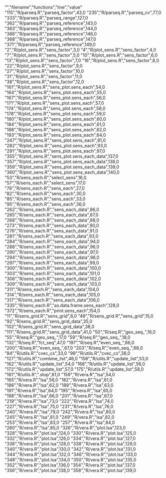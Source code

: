 "","filename","functions","line","value"
"115","R/parseq.R","parseq_factor",43,0
"235","R/parseq.R","parseq_cv",77,0
"333","R/parseq.R","parseq_range",127,0
"362","R/parseq.R","parseq_reference",143,0
"363","R/parseq.R","parseq_reference",144,0
"366","R/parseq.R","parseq_reference",146,0
"368","R/parseq.R","parseq_reference",147,0
"371","R/parseq.R","parseq_reference",149,0
"2","R/plot_sens.R","sens_factor",3,0
"4","R/plot_sens.R","sens_factor",4,0
"7","R/plot_sens.R","sens_factor",5,0
"10","R/plot_sens.R","sens_factor",6,0
"13","R/plot_sens.R","sens_factor",7,0
"16","R/plot_sens.R","sens_factor",8,0
"22","R/plot_sens.R","sens_factor",9,0
"27","R/plot_sens.R","sens_factor",10,0
"31","R/plot_sens.R","sens_factor",11,0
"38","R/plot_sens.R","sens_factor",12,0
"161","R/plot_sens.R","sens_plot.sens_each",54,0
"164","R/plot_sens.R","sens_plot.sens_each",55,0
"167","R/plot_sens.R","sens_plot.sens_each",56,0
"171","R/plot_sens.R","sens_plot.sens_each",57,0
"174","R/plot_sens.R","sens_plot.sens_each",58,0
"178","R/plot_sens.R","sens_plot.sens_each",59,0
"180","R/plot_sens.R","sens_plot.sens_each",60,0
"184","R/plot_sens.R","sens_plot.sens_each",61,0
"188","R/plot_sens.R","sens_plot.sens_each",62,0
"193","R/plot_sens.R","sens_plot.sens_each",64,0
"247","R/plot_sens.R","sens_plot.sens_each",81,0
"282","R/plot_sens.R","sens_plot.sens_each",93,0
"291","R/plot_sens.R","sens_plot.sens_each",97,0
"355","R/plot_sens.R","sens_plot.sens_each_data",137,0
"357","R/plot_sens.R","sens_plot.sens_each_data",138,0
"359","R/plot_sens.R","sens_plot.sens_each_data",139,0
"360","R/plot_sens.R","sens_plot.sens_each_data",140,0
"53","R/sens_each.R","select_sens",16,0
"57","R/sens_each.R","select_sens",17,0
"78","R/sens_each.R","sens_each",27,0
"82","R/sens_each.R","sens_each",30,0
"85","R/sens_each.R","sens_each",33,0
"95","R/sens_each.R","sens_each",36,0
"262","R/sens_each.R","sens_each_data",86,0
"265","R/sens_each.R","sens_each_data",87,0
"268","R/sens_each.R","sens_each_data",88,0
"273","R/sens_each.R","sens_each_data",90,0
"276","R/sens_each.R","sens_each_data",91,0
"281","R/sens_each.R","sens_each_data",93,0
"284","R/sens_each.R","sens_each_data",94,0
"288","R/sens_each.R","sens_each_data",96,0
"290","R/sens_each.R","sens_each_data",97,0
"294","R/sens_each.R","sens_each_data",98,0
"297","R/sens_each.R","sens_each_data",99,0
"300","R/sens_each.R","sens_each_data",100,0
"303","R/sens_each.R","sens_each_data",101,0
"306","R/sens_each.R","sens_each_data",102,0
"309","R/sens_each.R","sens_each_data",103,0
"311","R/sens_each.R","sens_each_data",104,0
"314","R/sens_each.R","sens_each_data",105,0
"317","R/sens_each.R","sens_each_data",106,0
"335","R/sens_each.R","as.data.frame.sens_each",128,0
"372","R/sens_each.R","print.sens_each",154,0
"11","R/sens_grid.R","sens_grid",6,0
"49","R/sens_grid.R","sens_grid",15,0
"92","R/sens_grid.R","sens_grid_data",35,0
"102","R/sens_grid.R","sens_grid_data",38,0
"111","R/sens_grid.R","sens_grid_data",41,0
"50","R/seq.R","geo_seq_",16,0
"55","R/seq.R","geo_seq_",17,0
"59","R/seq.R","geo_seq_",18,0
"132","R/seq.R","fct_seq",47,0
"197","R/seq.R","even_seq_",66,0
"200","R/seq.R","even_seq_",67,0
"203","R/seq.R","even_seq_",68,0
"84","R/utils.R","cvec_cs",33,0
"99","R/utils.R","cvec_cs",38,0
"127","R/utils.R","combine_list",46,0
"158","R/utils.R","update_list",53,0
"162","R/utils.R","update_list",54,0
"168","R/utils.R","update_list",56,0
"172","R/utils.R","update_list",57,0
"175","R/utils.R","update_list",58,0
"181","R/utils.R",".stop",61,0
"159","R/vera.R","lsa",54,0
"165","R/vera.R","lsa",56,0
"182","R/vera.R","lsa",61,0
"186","R/vera.R","lsa",62,0
"189","R/vera.R","lsa",63,0
"191","R/vera.R","lsa",64,0
"195","R/vera.R","lsa",65,0
"198","R/vera.R","lsa",66,0
"201","R/vera.R","lsa",67,0
"219","R/vera.R","lsa",73,0
"222","R/vera.R","lsa",74,0
"227","R/vera.R","lsa",75,0
"231","R/vera.R","lsa",76,0
"240","R/vera.R","lsa",79,0
"242","R/vera.R","lsa",80,0
"245","R/vera.R","lsa",81,0
"249","R/vera.R","lsa",82,0
"253","R/vera.R","lsa",83,0
"257","R/vera.R","lsa",84,0
"260","R/vera.R","lsa",85,0
"326","R/vera.R","plot.lsa",123,0
"328","R/vera.R","plot.lsa",124,0
"330","R/vera.R","plot.lsa",125,0
"332","R/vera.R","plot.lsa",126,0
"334","R/vera.R","plot.lsa",127,0
"336","R/vera.R","plot.lsa",128,0
"338","R/vera.R","plot.lsa",129,0
"340","R/vera.R","plot.lsa",130,0
"342","R/vera.R","plot.lsa",131,0
"344","R/vera.R","plot.lsa",132,0
"346","R/vera.R","plot.lsa",133,0
"348","R/vera.R","plot.lsa",134,0
"350","R/vera.R","plot.lsa",135,0
"352","R/vera.R","plot.lsa",136,0
"354","R/vera.R","plot.lsa",137,0
"356","R/vera.R","plot.lsa",138,0
"358","R/vera.R","plot.lsa",139,0
